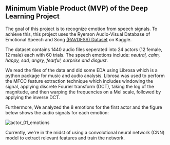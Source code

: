 ## Minimum Viable Product (MVP) of the Deep Learning Project
The goal of this project is to recognize emotion from speech signals. To achieve this, this project uses the Ryerson Audio-Visual Database of Emotional Speech and Song [(RAVDESS) Dataset](https://www.kaggle.com/uwrfkaggler/ravdess-emotional-speech-audio) on Kaggle.

The dataset contains 1440 audio files seperated into 24 actors (12 female, 12 male) each with 60 trials. The speech emotions include: _neutral, calm, happy, sad, angry, fearful, surprise and disgust_.

We read the files of the data and did some EDA using Librosa which is a python package for music and audio analysis. Librosa was used to perform the MFCC feature extraction technique which includes windowing the signal, applying discrete Fourier transform (DCT), taking the log of the magnitude, and then warping the frequencies on a Mel scale, followed by applying the inverse DCT. 

Furthermore, We analyzed the 8 emotions for the first actor and the figure below shows the audio signals for each emotion:

![actor_01_emotions](https://user-images.githubusercontent.com/68873733/142956248-57a2d7e4-9ad2-4c89-9161-1b7a9d6852bc.png)

Currently, we're in the midst of using a convolutional neural network (CNN) model to extract relevant features and train the network.
